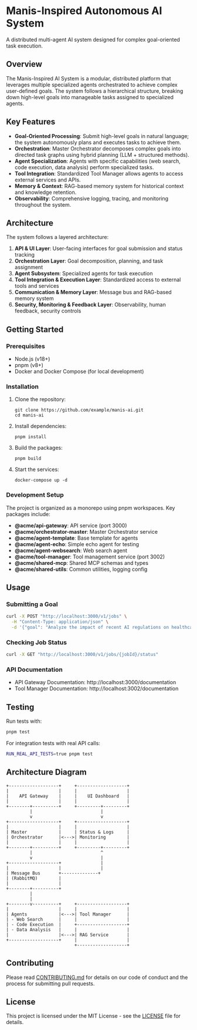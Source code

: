 # Manis-Inspired Autonomous AI System

A distributed multi-agent AI system designed for complex goal-oriented task execution.

## Overview

The Manis-Inspired AI System is a modular, distributed platform that leverages multiple specialized agents orchestrated to achieve complex user-defined goals. The system follows a hierarchical structure, breaking down high-level goals into manageable tasks assigned to specialized agents.

## Key Features

- **Goal-Oriented Processing**: Submit high-level goals in natural language; the system autonomously plans and executes tasks to achieve them.
- **Orchestration**: Master Orchestrator decomposes complex goals into directed task graphs using hybrid planning (LLM + structured methods).
- **Agent Specialization**: Agents with specific capabilities (web search, code execution, data analysis) perform specialized tasks.
- **Tool Integration**: Standardized Tool Manager allows agents to access external services and APIs.
- **Memory & Context**: RAG-based memory system for historical context and knowledge retention.
- **Observability**: Comprehensive logging, tracing, and monitoring throughout the system.

## Architecture

The system follows a layered architecture:

1. **API & UI Layer**: User-facing interfaces for goal submission and status tracking
2. **Orchestration Layer**: Goal decomposition, planning, and task assignment
3. **Agent Subsystem**: Specialized agents for task execution
4. **Tool Integration & Execution Layer**: Standardized access to external tools and services
5. **Communication & Memory Layer**: Message bus and RAG-based memory system
6. **Security, Monitoring & Feedback Layer**: Observability, human feedback, security controls

## Getting Started

### Prerequisites

- Node.js (v18+)
- pnpm (v8+)
- Docker and Docker Compose (for local development)

### Installation

1. Clone the repository:
   ```
   git clone https://github.com/example/manis-ai.git
   cd manis-ai
   ```

2. Install dependencies:
   ```
   pnpm install
   ```

3. Build the packages:
   ```
   pnpm build
   ```

4. Start the services:
   ```
   docker-compose up -d
   ```

### Development Setup

The project is organized as a monorepo using pnpm workspaces. Key packages include:

- **@acme/api-gateway**: API service (port 3000)
- **@acme/orchestrator-master**: Master Orchestrator service
- **@acme/agent-template**: Base template for agents
- **@acme/agent-echo**: Simple echo agent for testing
- **@acme/agent-websearch**: Web search agent
- **@acme/tool-manager**: Tool management service (port 3002)
- **@acme/shared-mcp**: Shared MCP schemas and types
- **@acme/shared-utils**: Common utilities, logging config

## Usage

### Submitting a Goal

```bash
curl -X POST "http://localhost:3000/v1/jobs" \
  -H "Content-Type: application/json" \
  -d '{"goal": "Analyze the impact of recent AI regulations on healthcare"}'
```

### Checking Job Status

```bash
curl -X GET "http://localhost:3000/v1/jobs/{jobId}/status"
```

### API Documentation

- API Gateway Documentation: http://localhost:3000/documentation
- Tool Manager Documentation: http://localhost:3002/documentation

## Testing

Run tests with:

```bash
pnpm test
```

For integration tests with real API calls:

```bash
RUN_REAL_API_TESTS=true pnpm test
```

## Architecture Diagram

```
+-------------------+     +-------------------+
|                   |     |                   |
|    API Gateway    |     |    UI Dashboard   |
|                   |     |                   |
+--------+----------+     +---------+---------+
         |                          |
         v                          v
+-------------------+     +-------------------+
|                   |     |                   |
| Master            |     | Status & Logs     |
| Orchestrator      |<--->| Monitoring        |
|                   |     |                   |
+--------+----------+     +---------+---------+
         |                          ^
         v                          |
+-------------------+               |
|                   |               |
| Message Bus       +--------------+
| (RabbitMQ)        |
|                   |
+--------+----------+
         |
         |
+--------v----------+     +-------------------+
|                   |     |                   |
| Agents            |<--->| Tool Manager      |
| - Web Search      |     |                   |
| - Code Execution  |     +-------------------+
| - Data Analysis   |     |                   |
|                   |<--->| RAG Service       |
+-------------------+     |                   |
                          +-------------------+
```

## Contributing

Please read [CONTRIBUTING.md](CONTRIBUTING.md) for details on our code of conduct and the process for submitting pull requests.

## License

This project is licensed under the MIT License - see the [LICENSE](LICENSE) file for details.
